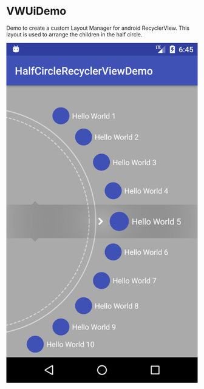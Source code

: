# VWUiDemo
Demo to create a custom Layout Manager for android RecyclerVIew. 
This layout is used to arrange the children in the half circle.

![alt text](screenshot/Screenshot_1499433477.png "Final Screen shot of the application")
